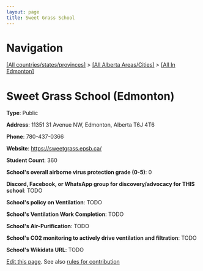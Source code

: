 ```yaml
---
layout: page
title: Sweet Grass School
---
```

# Navigation

[[All countries/states/provinces]](../../..) > [[All Alberta Areas/Cities]](../..) > [[All In Edmonton]](..)

# Sweet Grass School (Edmonton)

**Type**: Public

**Address**: 11351 31 Avenue NW, Edmonton, Alberta T6J 4T6

**Phone**: 780-437-0366

**Website**: <https://sweetgrass.epsb.ca/>

**Student Count**: 360

**School's overall airborne virus protection grade (0-5)**: 0

**Discord, Facebook, or WhatsApp group for discovery/advocacy for THIS school**: TODO

**School's policy on Ventilation**: TODO

**School's Ventilation Work Completion**: TODO

**School's Air-Purification**: TODO

**School's CO2 monitoring to actively drive ventilation and filtration**: TODO

**School's Wikidata URL**: TODO


[Edit this page](https://github.com/ventilate-schools/AB/edit/main/./Edmonton/Sweet_Grass_School.md). See also [rules for contribution](../../../contribution-rules/)